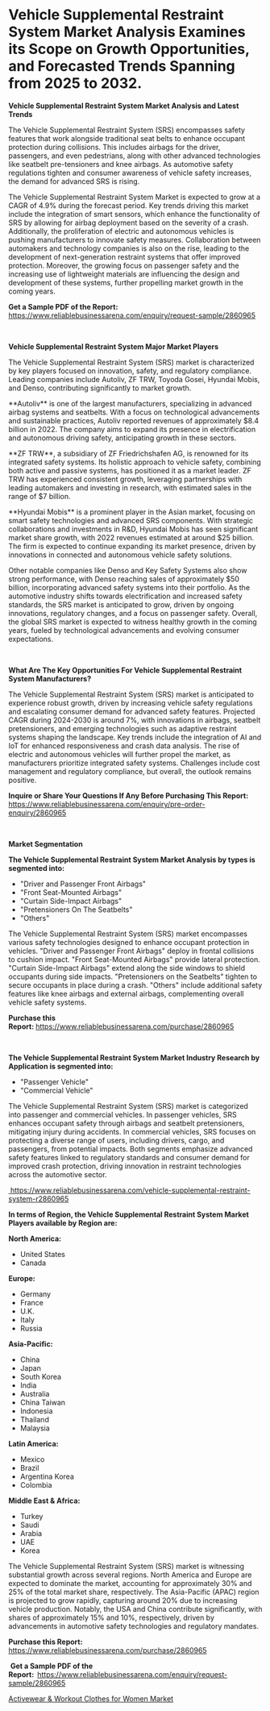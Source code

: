 <p><h1>Vehicle Supplemental Restraint System Market Analysis Examines its Scope on Growth Opportunities, and Forecasted Trends Spanning from 2025 to 2032.</h1></p><p><strong>Vehicle Supplemental Restraint System Market Analysis and Latest Trends</strong></p>
<p><p>The Vehicle Supplemental Restraint System (SRS) encompasses safety features that work alongside traditional seat belts to enhance occupant protection during collisions. This includes airbags for the driver, passengers, and even pedestrians, along with other advanced technologies like seatbelt pre-tensioners and knee airbags. As automotive safety regulations tighten and consumer awareness of vehicle safety increases, the demand for advanced SRS is rising.</p><p>The Vehicle Supplemental Restraint System Market is expected to grow at a CAGR of 4.9% during the forecast period. Key trends driving this market include the integration of smart sensors, which enhance the functionality of SRS by allowing for airbag deployment based on the severity of a crash. Additionally, the proliferation of electric and autonomous vehicles is pushing manufacturers to innovate safety measures. Collaboration between automakers and technology companies is also on the rise, leading to the development of next-generation restraint systems that offer improved protection. Moreover, the growing focus on passenger safety and the increasing use of lightweight materials are influencing the design and development of these systems, further propelling market growth in the coming years.</p></p>
<p><strong>Get a Sample PDF of the Report:&nbsp;</strong> <a href="https://www.reliablebusinessarena.com/enquiry/request-sample/2860965?utm_campaign=2033&utm_medium=2&utm_source=Github&utm_content=ia&utm_term=12032025&utm_id=vehicle-supplemental-restraint-system">https://www.reliablebusinessarena.com/enquiry/request-sample/2860965</a></p>
<p>&nbsp;</p>
<p><strong>Vehicle Supplemental Restraint System Major Market Players</strong></p>
<p><p>The Vehicle Supplemental Restraint System (SRS) market is characterized by key players focused on innovation, safety, and regulatory compliance. Leading companies include Autoliv, ZF TRW, Toyoda Gosei, Hyundai Mobis, and Denso, contributing significantly to market growth.</p><p>**Autoliv** is one of the largest manufacturers, specializing in advanced airbag systems and seatbelts. With a focus on technological advancements and sustainable practices, Autoliv reported revenues of approximately $8.4 billion in 2022. The company aims to expand its presence in electrification and autonomous driving safety, anticipating growth in these sectors.</p><p>**ZF TRW**, a subsidiary of ZF Friedrichshafen AG, is renowned for its integrated safety systems. Its holistic approach to vehicle safety, combining both active and passive systems, has positioned it as a market leader. ZF TRW has experienced consistent growth, leveraging partnerships with leading automakers and investing in research, with estimated sales in the range of $7 billion.</p><p>**Hyundai Mobis** is a prominent player in the Asian market, focusing on smart safety technologies and advanced SRS components. With strategic collaborations and investments in R&D, Hyundai Mobis has seen significant market share growth, with 2022 revenues estimated at around $25 billion. The firm is expected to continue expanding its market presence, driven by innovations in connected and autonomous vehicle safety solutions.</p><p>Other notable companies like Denso and Key Safety Systems also show strong performance, with Denso reaching sales of approximately $50 billion, incorporating advanced safety systems into their portfolio. As the automotive industry shifts towards electrification and increased safety standards, the SRS market is anticipated to grow, driven by ongoing innovations, regulatory changes, and a focus on passenger safety. Overall, the global SRS market is expected to witness healthy growth in the coming years, fueled by technological advancements and evolving consumer expectations.</p></p>
<p>&nbsp;</p>
<p><strong>What Are The Key Opportunities For Vehicle Supplemental Restraint System Manufacturers?</strong></p>
<p><p>The Vehicle Supplemental Restraint System (SRS) market is anticipated to experience robust growth, driven by increasing vehicle safety regulations and escalating consumer demand for advanced safety features. Projected CAGR during 2024-2030 is around 7%, with innovations in airbags, seatbelt pretensioners, and emerging technologies such as adaptive restraint systems shaping the landscape. Key trends include the integration of AI and IoT for enhanced responsiveness and crash data analysis. The rise of electric and autonomous vehicles will further propel the market, as manufacturers prioritize integrated safety systems. Challenges include cost management and regulatory compliance, but overall, the outlook remains positive.</p></p>
<p><strong>Inquire or Share Your Questions If Any Before Purchasing This Report:</strong> <a href="https://www.reliablebusinessarena.com/enquiry/pre-order-enquiry/2860965?utm_campaign=2033&utm_medium=2&utm_source=Github&utm_content=ia&utm_term=12032025&utm_id=vehicle-supplemental-restraint-system">https://www.reliablebusinessarena.com/enquiry/pre-order-enquiry/2860965</a></p>
<p>&nbsp;</p>
<p><strong>Market Segmentation</strong></p>
<p><strong>The Vehicle Supplemental Restraint System Market Analysis by types is segmented into:</strong></p>
<p><ul><li>"Driver and Passenger Front Airbags"</li><li>"Front Seat-Mounted Airbags"</li><li>"Curtain Side-Impact Airbags"</li><li>"Pretensioners On The Seatbelts"</li><li>"Others"</li></ul></p>
<p><p>The Vehicle Supplemental Restraint System (SRS) market encompasses various safety technologies designed to enhance occupant protection in vehicles. "Driver and Passenger Front Airbags" deploy in frontal collisions to cushion impact. "Front Seat-Mounted Airbags" provide lateral protection. "Curtain Side-Impact Airbags" extend along the side windows to shield occupants during side impacts. "Pretensioners on the Seatbelts" tighten to secure occupants in place during a crash. "Others" include additional safety features like knee airbags and external airbags, complementing overall vehicle safety systems.</p></p>
<p><strong>Purchase this Report:&nbsp;</strong><a href="https://www.reliablebusinessarena.com/purchase/2860965?utm_campaign=2033&utm_medium=2&utm_source=Github&utm_content=ia&utm_term=12032025&utm_id=vehicle-supplemental-restraint-system">https://www.reliablebusinessarena.com/purchase/2860965</a></p>
<p>&nbsp;</p>
<p><strong>The Vehicle Supplemental Restraint System Market Industry Research by Application is segmented into:</strong></p>
<p><ul><li>"Passenger Vehicle"</li><li>"Commercial Vehicle"</li></ul></p>
<p><p>The Vehicle Supplemental Restraint System (SRS) market is categorized into passenger and commercial vehicles. In passenger vehicles, SRS enhances occupant safety through airbags and seatbelt pretensioners, mitigating injury during accidents. In commercial vehicles, SRS focuses on protecting a diverse range of users, including drivers, cargo, and passengers, from potential impacts. Both segments emphasize advanced safety features linked to regulatory standards and consumer demand for improved crash protection, driving innovation in restraint technologies across the automotive sector.</p></p>
<p><a href="https://www.reliablebusinessarena.com/vehicle-supplemental-restraint-system-r2860965?utm_campaign=2033&utm_medium=2&utm_source=Github&utm_content=ia&utm_term=12032025&utm_id=vehicle-supplemental-restraint-system">&nbsp;https://www.reliablebusinessarena.com/vehicle-supplemental-restraint-system-r2860965</a></p>
<p><strong>In terms of Region, the Vehicle Supplemental Restraint System Market Players available by Region are:</strong></p>
<p>
    <p> <strong> North America: </strong>
        <ul>
            <li>United States</li>
            <li>Canada</li>
        </ul>
        </p> 
    <p> <strong> Europe: </strong>
        <ul>
            <li>Germany</li>
            <li>France</li>
            <li>U.K.</li>
            <li>Italy</li>
            <li>Russia</li>
        </ul>
        </p> 
    <p> <strong> Asia-Pacific: </strong>
        <ul>
            <li>China</li>
            <li>Japan</li>
            <li>South Korea</li>
            <li>India</li>
            <li>Australia</li>
            <li>China Taiwan</li>
            <li>Indonesia</li>
            <li>Thailand</li>
            <li>Malaysia</li>
        </ul>
        </p> 
    <p> <strong> Latin America: </strong>
        <ul>
            <li>Mexico</li>
            <li>Brazil</li>
            <li>Argentina Korea</li>
            <li>Colombia</li>
        </ul>
        </p> 
    <p> <strong> Middle East & Africa: </strong>
        <ul>
            <li>Turkey</li>
            <li>Saudi</li>
            <li>Arabia</li>
            <li>UAE</li>
            <li>Korea</li>
        </ul>
    </p>
    </p>
<p><p>The Vehicle Supplemental Restraint System (SRS) market is witnessing substantial growth across several regions. North America and Europe are expected to dominate the market, accounting for approximately 30% and 25% of the total market share, respectively. The Asia-Pacific (APAC) region is projected to grow rapidly, capturing around 20% due to increasing vehicle production. Notably, the USA and China contribute significantly, with shares of approximately 15% and 10%, respectively, driven by advancements in automotive safety technologies and regulatory mandates.</p></p>
<p><strong>Purchase this Report: </strong><a href="https://www.reliablebusinessarena.com/purchase/2860965?utm_campaign=2033&utm_medium=2&utm_source=Github&utm_content=ia&utm_term=12032025&utm_id=vehicle-supplemental-restraint-system">https://www.reliablebusinessarena.com/purchase/2860965</a></p>
<p>&nbsp;<strong>Get a Sample PDF of the Report:&nbsp;&nbsp;</strong><a href="https://www.reliablebusinessarena.com/enquiry/request-sample/2860965?utm_campaign=2033&utm_medium=2&utm_source=Github&utm_content=ia&utm_term=12032025&utm_id=vehicle-supplemental-restraint-system">https://www.reliablebusinessarena.com/enquiry/request-sample/2860965</a></p>
<p><strong></strong></p>
<p><p><a href="https://github.com/mahnoor2003/Market-Research-Report-List-7/blob/main/activewear-workout-clothes-for-women-market.md?utm_campaign=2033&utm_medium=2&utm_source=Github&utm_content=ia&utm_term=12032025&utm_id=vehicle-supplemental-restraint-system">Activewear & Workout Clothes for Women Market</a></p></p>